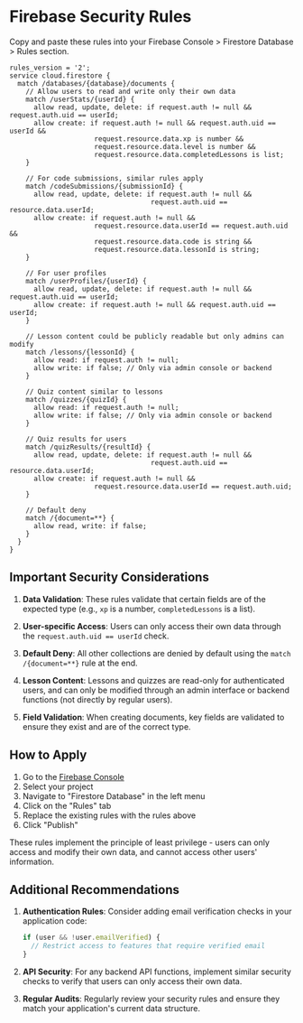 # Firebase Security Rules

Copy and paste these rules into your Firebase Console > Firestore Database > Rules section.

```rules
rules_version = '2';
service cloud.firestore {
  match /databases/{database}/documents {
    // Allow users to read and write only their own data
    match /userStats/{userId} {
      allow read, update, delete: if request.auth != null && request.auth.uid == userId;
      allow create: if request.auth != null && request.auth.uid == userId && 
                     request.resource.data.xp is number && 
                     request.resource.data.level is number &&
                     request.resource.data.completedLessons is list;
    }
    
    // For code submissions, similar rules apply
    match /codeSubmissions/{submissionId} {
      allow read, update, delete: if request.auth != null && 
                                   request.auth.uid == resource.data.userId;
      allow create: if request.auth != null && 
                     request.resource.data.userId == request.auth.uid &&
                     request.resource.data.code is string &&
                     request.resource.data.lessonId is string;
    }
    
    // For user profiles
    match /userProfiles/{userId} {
      allow read, update, delete: if request.auth != null && request.auth.uid == userId;
      allow create: if request.auth != null && request.auth.uid == userId;
    }
    
    // Lesson content could be publicly readable but only admins can modify
    match /lessons/{lessonId} {
      allow read: if request.auth != null;
      allow write: if false; // Only via admin console or backend
    }
    
    // Quiz content similar to lessons
    match /quizzes/{quizId} {
      allow read: if request.auth != null;
      allow write: if false; // Only via admin console or backend
    }
    
    // Quiz results for users
    match /quizResults/{resultId} {
      allow read, update, delete: if request.auth != null && 
                                   request.auth.uid == resource.data.userId;
      allow create: if request.auth != null && 
                     request.resource.data.userId == request.auth.uid;
    }
    
    // Default deny
    match /{document=**} {
      allow read, write: if false;
    }
  }
}
```

## Important Security Considerations

1. **Data Validation**: These rules validate that certain fields are of the expected type (e.g., `xp` is a number, `completedLessons` is a list).

2. **User-specific Access**: Users can only access their own data through the `request.auth.uid == userId` check.

3. **Default Deny**: All other collections are denied by default using the `match /{document=**}` rule at the end.

4. **Lesson Content**: Lessons and quizzes are read-only for authenticated users, and can only be modified through an admin interface or backend functions (not directly by regular users).

5. **Field Validation**: When creating documents, key fields are validated to ensure they exist and are of the correct type.

## How to Apply

1. Go to the [Firebase Console](https://console.firebase.google.com/)
2. Select your project
3. Navigate to "Firestore Database" in the left menu
4. Click on the "Rules" tab
5. Replace the existing rules with the rules above
6. Click "Publish"

These rules implement the principle of least privilege - users can only access and modify their own data, and cannot access other users' information.

## Additional Recommendations

1. **Authentication Rules**: Consider adding email verification checks in your application code:
   ```javascript
   if (user && !user.emailVerified) {
     // Restrict access to features that require verified email
   }
   ```

2. **API Security**: For any backend API functions, implement similar security checks to verify that users can only access their own data.

3. **Regular Audits**: Regularly review your security rules and ensure they match your application's current data structure. 